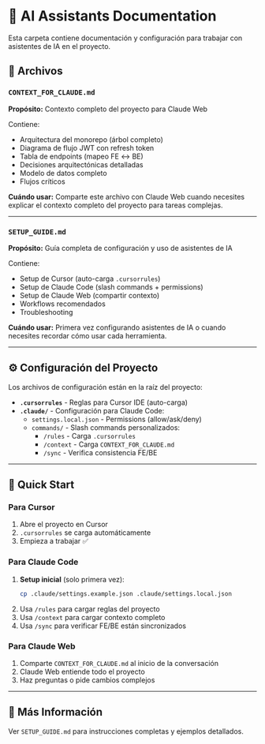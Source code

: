 # 🤖 AI Assistants Documentation

Esta carpeta contiene documentación y configuración para trabajar con asistentes de IA en el proyecto.

## 📁 Archivos

### `CONTEXT_FOR_CLAUDE.md`
**Propósito:** Contexto completo del proyecto para Claude Web

Contiene:
- Arquitectura del monorepo (árbol completo)
- Diagrama de flujo JWT con refresh token
- Tabla de endpoints (mapeo FE ↔ BE)
- Decisiones arquitectónicas detalladas
- Modelo de datos completo
- Flujos críticos

**Cuándo usar:** Comparte este archivo con Claude Web cuando necesites explicar el contexto completo del proyecto para tareas complejas.

---

### `SETUP_GUIDE.md`
**Propósito:** Guía completa de configuración y uso de asistentes de IA

Contiene:
- Setup de Cursor (auto-carga `.cursorrules`)
- Setup de Claude Code (slash commands + permissions)
- Setup de Claude Web (compartir contexto)
- Workflows recomendados
- Troubleshooting

**Cuándo usar:** Primera vez configurando asistentes de IA o cuando necesites recordar cómo usar cada herramienta.

---

## ⚙️ Configuración del Proyecto

Los archivos de configuración están en la raíz del proyecto:

- **`.cursorrules`** - Reglas para Cursor IDE (auto-carga)
- **`.claude/`** - Configuración para Claude Code:
  - `settings.local.json` - Permissions (allow/ask/deny)
  - `commands/` - Slash commands personalizados:
    - `/rules` - Carga `.cursorrules`
    - `/context` - Carga `CONTEXT_FOR_CLAUDE.md`
    - `/sync` - Verifica consistencia FE/BE

---

## 🚀 Quick Start

### Para Cursor
1. Abre el proyecto en Cursor
2. `.cursorrules` se carga automáticamente
3. Empieza a trabajar ✅

### Para Claude Code
1. **Setup inicial** (solo primera vez):
   ```bash
   cp .claude/settings.example.json .claude/settings.local.json
   ```
2. Usa `/rules` para cargar reglas del proyecto
3. Usa `/context` para cargar contexto completo
4. Usa `/sync` para verificar FE/BE están sincronizados

### Para Claude Web
1. Comparte `CONTEXT_FOR_CLAUDE.md` al inicio de la conversación
2. Claude Web entiende todo el proyecto
3. Haz preguntas o pide cambios complejos

---

## 📖 Más Información

Ver `SETUP_GUIDE.md` para instrucciones completas y ejemplos detallados.

